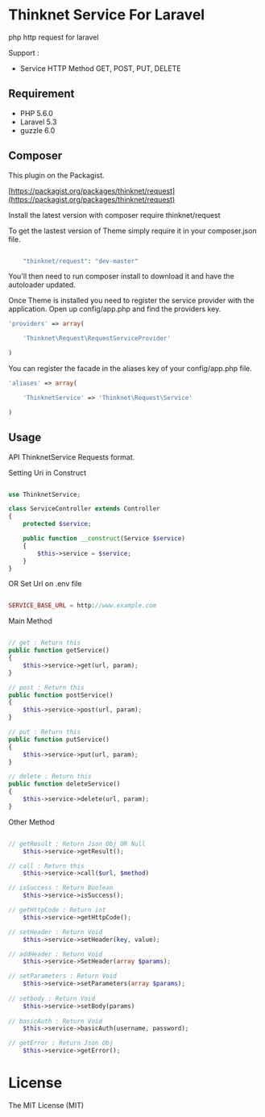 Thinknet Service For Laravel
========

php http request for laravel

Support :

- Service HTTP Method GET, POST, PUT, DELETE

## Requirement
* PHP 5.6.0
* Laravel 5.3
* guzzle 6.0

## Composer


This plugin on the Packagist.

[https://packagist.org/packages/thinknet/request](https://packagist.org/packages/thinknet/request)

Install the latest version with composer require thinknet/request


To get the lastest version of Theme simply require it in your composer.json file.

```php

    "thinknet/request": "dev-master"

```

You'll then need to run composer install to download it and have the autoloader updated.


Once Theme is installed you need to register the service provider with the application. Open up config/app.php and find the providers key.

```php
'providers' => array(

    'Thinknet\Request\RequestServiceProvider'

)
```
You can register the facade in the aliases key of your config/app.php file.

```php
'aliases' => array(

    'ThinknetService' => 'Thinknet\Request\Service'

)
```

## Usage

API ThinknetService Requests format.

Setting Uri in Construct

```php

use ThinknetService;

class ServiceController extends Controller
{
    protected $service;

    public function __construct(Service $service)
    {
        $this->service = $service;
    }
}

```

OR Set Url on .env file

```php

SERVICE_BASE_URL = http://www.example.com

```

Main Method

```php

// get : Return this
public function getService()
{
    $this->service->get(url, param);
}

// post : Return this
public function postService()
{
    $this->service->post(url, param);
}

// put : Return this
public function putService()
{
    $this->service->put(url, param);
}

// delete : Return this
public function deleteService()
{
    $this->service->delete(url, param);
}

```

Other Method

```php

// getResult : Return Json Obj OR Null
    $this->service->getResult();

// call : Return this
    $this->service->call($url, $method)

// isSuccess : Return Boolean
    $this->service->isSuccess();

// getHttpCode : Return int
    $this->service->getHttpCode();

// setHeader : Return Void
    $this->service->setHeader(key, value);

// addHeader : Return Void
    $this->service->SetHeader(array $params);

// setParameters : Return Void
    $this->service->setParameters(array $params);
    
// setbody : Return Void
    $this->service->setBody(params)
    
// basicAuth : Return Void
    $this->service->basicAuth(username, password);

// getError : Return Json Obj
    $this->service->getError();

```

License
=======
The MIT License (MIT)
